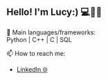 ## Hello! I'm Lucy:) 💻🤖💓

🌱 Main languages/frameworks: <br/>
Python | C++ | C | SQL <br/>

📫 How to reach me: <br/> 
- [LinkedIn 🌐](https://www.linkedin.com/in/lucy-zhu-zihui/)
